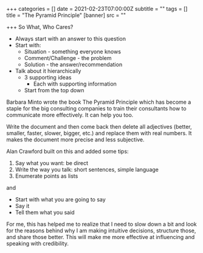 +++
categories = []
date = 2021-02-23T07:00:00Z
subtitle = ""
tags = []
title = "The Pyramid Principle"
[banner]
src = ""

+++
So What, Who Cares?

* Always start with an answer to this question
* Start with:
  * Situation - something everyone knows
  * Comment/Challenge - the problem
  * Solution - the answer/recommendation
* Talk about it hierarchically
  * 3 supporting ideas
    * Each with supporting information
  * Start from the top down

Barbara Minto wrote the book The Pyramid Principle which has become a staple for the big consulting companies to train their consultants how to communicate more effectively. It can help you too.

Write the document and then come back then delete all adjectives (better, smaller, faster, slower, bigger, etc.) and replace them with real numbers. It makes the document more precise and less subjective.

Alan Crawford built on this and added some tips:

1. Say what you want: be direct
2. Write the way you talk: short sentences, simple language
3. Enumerate points as lists

and

* Start with what you are going to say
* Say it
* Tell them what you said

For me, this has helped me to realize that I need to slow down a bit and look for the reasons behind why I am making intuitive decisions, structure those, and share those better. This will make me more effective at influencing and speaking with credibility.